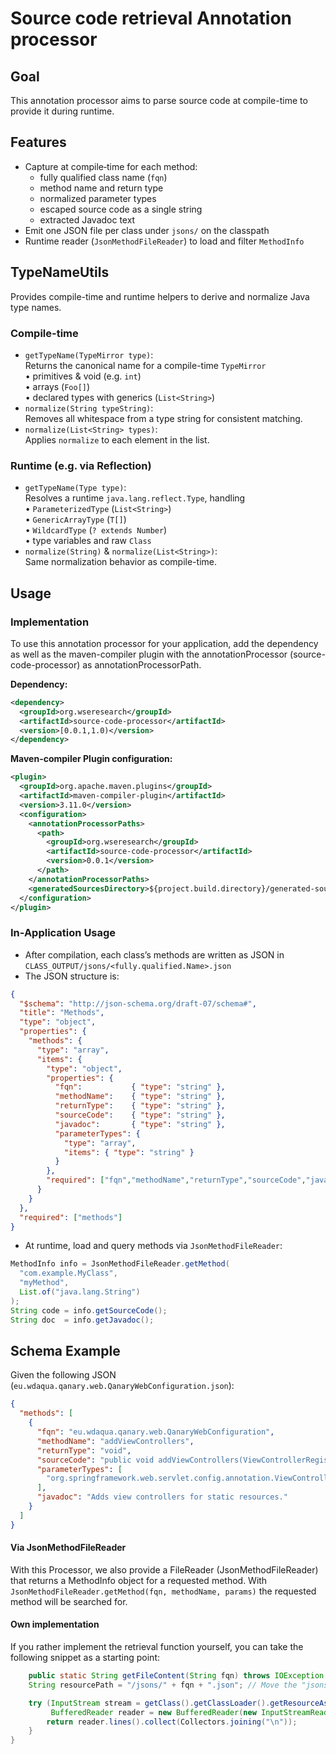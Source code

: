 # Source code retrieval Annotation processor

## Goal

This annotation processor aims to parse source code at compile-time to provide it during runtime.

## Features
- Capture at compile‐time for each method:
  - fully qualified class name (`fqn`)
  - method name and return type
  - normalized parameter types
  - escaped source code as a single string
  - extracted Javadoc text
- Emit one JSON file per class under `jsons/` on the classpath
- Runtime reader (`JsonMethodFileReader`) to load and filter `MethodInfo`

## TypeNameUtils

Provides compile-time and runtime helpers to derive and normalize Java type names.

### Compile-time

- `getTypeName(TypeMirror type)`:  
  Returns the canonical name for a compile-time `TypeMirror`  
  • primitives & void (e.g. `int`)  
  • arrays (`Foo[]`)  
  • declared types with generics (`List<String>`)
- `normalize(String typeString)`:  
  Removes all whitespace from a type string for consistent matching.
- `normalize(List<String> types)`:  
  Applies `normalize` to each element in the list.

### Runtime (e.g. via Reflection)

- `getTypeName(Type type)`:  
  Resolves a runtime `java.lang.reflect.Type`, handling  
  • `ParameterizedType` (`List<String>`)  
  • `GenericArrayType` (`T[]`)  
  • `WildcardType` (`? extends Number`)  
  • type variables and raw `Class`
- `normalize(String)` & `normalize(List<String>)`:  
  Same normalization behavior as compile-time.

## Usage

### Implementation

To use this annotation processor for your application, add the dependency as well as the maven-compiler plugin with the annotationProcessor (source-code-processor) as annotationProcessorPath.

**Dependency:**

```xml
<dependency>
  <groupId>org.wseresearch</groupId>
  <artifactId>source-code-processor</artifactId>
  <version>[0.0.1,1.0)</version>
</dependency>
```

**Maven-compiler Plugin configuration:**

```xml
<plugin>
  <groupId>org.apache.maven.plugins</groupId>
  <artifactId>maven-compiler-plugin</artifactId>
  <version>3.11.0</version>
  <configuration>
    <annotationProcessorPaths>
      <path>
        <groupId>org.wseresearch</groupId>
        <artifactId>source-code-processor</artifactId>
        <version>0.0.1</version>
      </path>
    </annotationProcessorPaths>
    <generatedSourcesDirectory>${project.build.directory}/generated-sources/annotations</generatedSourcesDirectory>
  </configuration>
</plugin>
```

### In-Application Usage
- After compilation, each class’s methods are written as JSON in  
  `CLASS_OUTPUT/jsons/<fully.qualified.Name>.json`
- The JSON structure is:
```json
{
  "$schema": "http://json-schema.org/draft-07/schema#",
  "title": "Methods",
  "type": "object",
  "properties": {
    "methods": {
      "type": "array",
      "items": {
        "type": "object",
        "properties": {
          "fqn":           { "type": "string" },
          "methodName":    { "type": "string" },
          "returnType":    { "type": "string" },
          "sourceCode":    { "type": "string" },
          "javadoc":       { "type": "string" },
          "parameterTypes": {
            "type": "array",
            "items": { "type": "string" }
          }
        },
        "required": ["fqn","methodName","returnType","sourceCode","javadoc","parameterTypes"]
      }
    }
  },
  "required": ["methods"]
}
```

- At runtime, load and query methods via `JsonMethodFileReader`:
```java
MethodInfo info = JsonMethodFileReader.getMethod(
  "com.example.MyClass",
  "myMethod",
  List.of("java.lang.String")
);
String code = info.getSourceCode();
String doc  = info.getJavadoc();
```

## Schema Example

Given the following JSON (`eu.wdaqua.qanary.web.QanaryWebConfiguration.json`):
```json
{
  "methods": [
    {
      "fqn": "eu.wdaqua.qanary.web.QanaryWebConfiguration",
      "methodName": "addViewControllers",
      "returnType": "void",
      "sourceCode": "public void addViewControllers(ViewControllerRegistry registry) {      registry.addViewController(\"/static\").setViewName(\"static\");  }",
      "parameterTypes": [
        "org.springframework.web.servlet.config.annotation.ViewControllerRegistry"
      ],
      "javadoc": "Adds view controllers for static resources."
    }
  ]
}
```
#### Via JsonMethodFileReader

With this Processor, we also provide a FileReader (JsonMethodFileReader) that returns a MethodInfo object 
for a requested method. With `JsonMethodFileReader.getMethod(fqn, methodName, params)` the requested method
will be searched for.

#### Own implementation

If you rather implement the retrieval function yourself, you can take the following snippet as a starting point:

```java
    public static String getFileContent(String fqn) throws IOException {
    String resourcePath = "/jsons/" + fqn + ".json"; // Move the "jsons" to a final variable

    try (InputStream stream = getClass().getClassLoader().getResourceAsStream(resourcePath);
         BufferedReader reader = new BufferedReader(new InputStreamReader(stream, StandardCharsets.UTF_8))) {
        return reader.lines().collect(Collectors.joining("\n"));
    }
}
```

